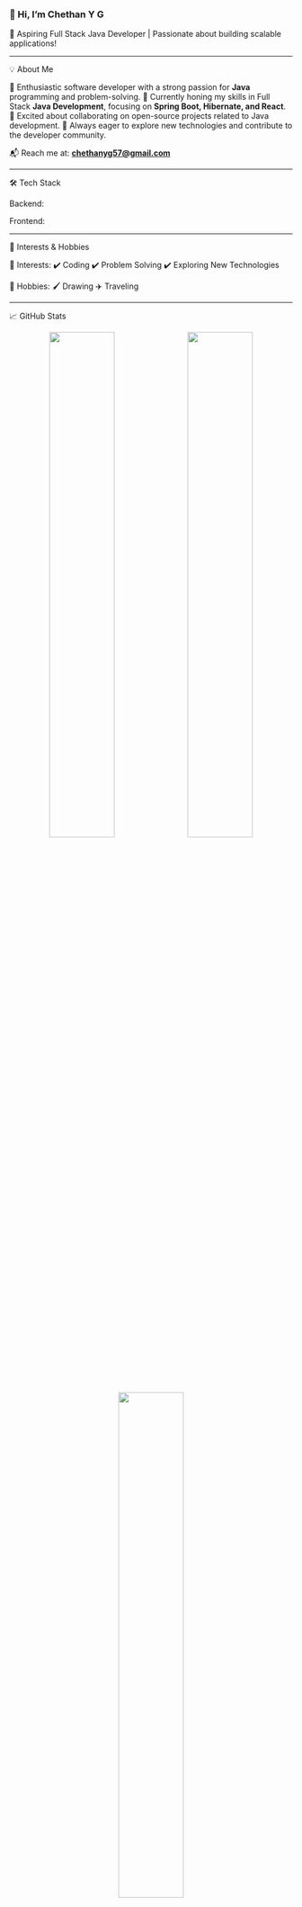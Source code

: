 ### **👋 Hi, I’m Chethan Y G**

🚀 Aspiring Full Stack Java Developer | Passionate about building scalable applications!

---

💡 About Me

🔹 Enthusiastic software developer with a strong passion for **Java** programming and problem-solving.
🔹 Currently honing my skills in Full Stack **Java Development**, focusing on **Spring Boot, Hibernate, and React**.
🔹 Excited about collaborating on open-source projects related to Java development.
🔹 Always eager to explore new technologies and contribute to the developer community.

📬 Reach me at: **chethanyg57@gmail.com**


---

🛠️ Tech Stack

Backend:






Frontend:







---

🎯 Interests & Hobbies

🎯 Interests:
✔️ Coding
✔️ Problem Solving
✔️ Exploring New Technologies

🎨 Hobbies:
🖌️ Drawing
✈️ Traveling


---

📈 GitHub Stats

<p align="center">
  <img src="https://github-readme-stats.vercel.app/api?username=Chethan-YG&show_icons=true&theme=tokyonight" width="48%" />
  <img src="https://github-readme-streak-stats.herokuapp.com/?user=Chethan-YG&theme=tokyonight" width="48%" />
</p>  <p align="center">
  <img src="https://github-readme-stats.vercel.app/api/top-langs/?username=Chethan-YG&layout=compact&theme=tokyonight" width="48%" />
</p>  
---

⭐ Let's connect and collaborate!
💻 Happy Coding! 🚀


---

This version improves readability, adds icons and styling, and makes it more engaging. Let me know if you want any modifications!

